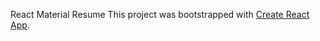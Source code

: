 React Material Resume
This project was bootstrapped with [Create React App](https://github.com/facebookincubator/create-react-app).
